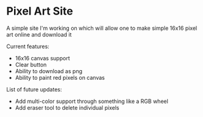 # Pixel Art Site
A simple site I'm working on which will allow one to make simple 16x16 pixel art online and download it

Current features:
* 16x16 canvas support
* Clear button
* Ability to download as png
* Ability to paint red pixels on canvas

List of future updates:
* Add multi-color support through something like a RGB wheel
* Add eraser tool to delete individual pixels
